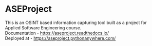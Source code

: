 # ASEProject

This is an OSINT based information capturing tool built as a project for Applied Software Engineering course.<br />
Documentation - https://aseproject.readthedocs.io/ <br />
Deployed at - https://aseproject.pythonanywhere.com/
